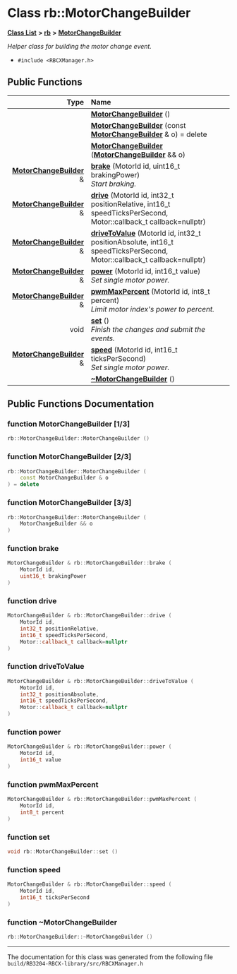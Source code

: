 
# Class rb::MotorChangeBuilder


[**Class List**](annotated.md) **>** [**rb**](namespacerb.md) **>** [**MotorChangeBuilder**](classrb_1_1MotorChangeBuilder.md)



_Helper class for building the motor change event._ 

* `#include <RBCXManager.h>`















## Public Functions

| Type | Name |
| ---: | :--- |
|   | [**MotorChangeBuilder**](classrb_1_1MotorChangeBuilder.md#function-motorchangebuilder-13) () <br> |
|   | [**MotorChangeBuilder**](classrb_1_1MotorChangeBuilder.md#function-motorchangebuilder-23) (const [**MotorChangeBuilder**](classrb_1_1MotorChangeBuilder.md) & o) = delete<br> |
|   | [**MotorChangeBuilder**](classrb_1_1MotorChangeBuilder.md#function-motorchangebuilder-33) ([**MotorChangeBuilder**](classrb_1_1MotorChangeBuilder.md) && o) <br> |
|  [**MotorChangeBuilder**](classrb_1_1MotorChangeBuilder.md) & | [**brake**](classrb_1_1MotorChangeBuilder.md#function-brake) (MotorId id, uint16\_t brakingPower) <br>_Start braking._  |
|  [**MotorChangeBuilder**](classrb_1_1MotorChangeBuilder.md) & | [**drive**](classrb_1_1MotorChangeBuilder.md#function-drive) (MotorId id, int32\_t positionRelative, int16\_t speedTicksPerSecond, Motor::callback\_t callback=nullptr) <br> |
|  [**MotorChangeBuilder**](classrb_1_1MotorChangeBuilder.md) & | [**driveToValue**](classrb_1_1MotorChangeBuilder.md#function-drivetovalue) (MotorId id, int32\_t positionAbsolute, int16\_t speedTicksPerSecond, Motor::callback\_t callback=nullptr) <br> |
|  [**MotorChangeBuilder**](classrb_1_1MotorChangeBuilder.md) & | [**power**](classrb_1_1MotorChangeBuilder.md#function-power) (MotorId id, int16\_t value) <br>_Set single motor power._  |
|  [**MotorChangeBuilder**](classrb_1_1MotorChangeBuilder.md) & | [**pwmMaxPercent**](classrb_1_1MotorChangeBuilder.md#function-pwmmaxpercent) (MotorId id, int8\_t percent) <br>_Limit motor index's power to percent._  |
|  void | [**set**](classrb_1_1MotorChangeBuilder.md#function-set) () <br>_Finish the changes and submit the events._  |
|  [**MotorChangeBuilder**](classrb_1_1MotorChangeBuilder.md) & | [**speed**](classrb_1_1MotorChangeBuilder.md#function-speed) (MotorId id, int16\_t ticksPerSecond) <br>_Set single motor power._  |
|   | [**~MotorChangeBuilder**](classrb_1_1MotorChangeBuilder.md#function-motorchangebuilder) () <br> |








## Public Functions Documentation


### function MotorChangeBuilder [1/3]


```cpp
rb::MotorChangeBuilder::MotorChangeBuilder () 
```



### function MotorChangeBuilder [2/3]


```cpp
rb::MotorChangeBuilder::MotorChangeBuilder (
    const MotorChangeBuilder & o
) = delete
```



### function MotorChangeBuilder [3/3]


```cpp
rb::MotorChangeBuilder::MotorChangeBuilder (
    MotorChangeBuilder && o
) 
```



### function brake 


```cpp
MotorChangeBuilder & rb::MotorChangeBuilder::brake (
    MotorId id,
    uint16_t brakingPower
) 
```



### function drive 


```cpp
MotorChangeBuilder & rb::MotorChangeBuilder::drive (
    MotorId id,
    int32_t positionRelative,
    int16_t speedTicksPerSecond,
    Motor::callback_t callback=nullptr
) 
```



### function driveToValue 


```cpp
MotorChangeBuilder & rb::MotorChangeBuilder::driveToValue (
    MotorId id,
    int32_t positionAbsolute,
    int16_t speedTicksPerSecond,
    Motor::callback_t callback=nullptr
) 
```



### function power 


```cpp
MotorChangeBuilder & rb::MotorChangeBuilder::power (
    MotorId id,
    int16_t value
) 
```



### function pwmMaxPercent 


```cpp
MotorChangeBuilder & rb::MotorChangeBuilder::pwmMaxPercent (
    MotorId id,
    int8_t percent
) 
```



### function set 


```cpp
void rb::MotorChangeBuilder::set () 
```



### function speed 


```cpp
MotorChangeBuilder & rb::MotorChangeBuilder::speed (
    MotorId id,
    int16_t ticksPerSecond
) 
```



### function ~MotorChangeBuilder 


```cpp
rb::MotorChangeBuilder::~MotorChangeBuilder () 
```



------------------------------
The documentation for this class was generated from the following file `build/RB3204-RBCX-library/src/RBCXManager.h`